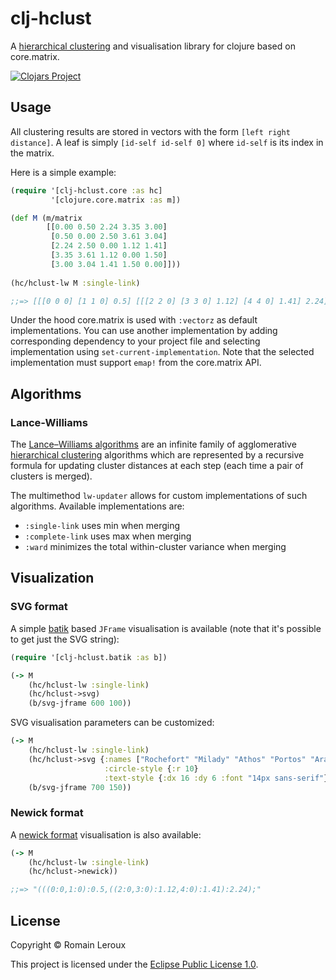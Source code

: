 # clj-hclust

A [hierarchical clustering][hc] and visualisation library for clojure based on core.matrix.

[![Clojars Project](https://img.shields.io/clojars/v/clj-hclust.svg)](https://clojars.org/clj-hclust)

## Usage

All clustering results are stored in vectors with the form `[left right distance]`.
A leaf is simply `[id-self id-self 0]` where `id-self` is its index in the matrix.

Here is a simple example:

```clj
(require '[clj-hclust.core :as hc]
         '[clojure.core.matrix :as m])

(def M (m/matrix
        [[0.00 0.50 2.24 3.35 3.00]
         [0.50 0.00 2.50 3.61 3.04]
         [2.24 2.50 0.00 1.12 1.41]
         [3.35 3.61 1.12 0.00 1.50]
         [3.00 3.04 1.41 1.50 0.00]]))
    
(hc/hclust-lw M :single-link)

;;=> [[[0 0 0] [1 1 0] 0.5] [[[2 2 0] [3 3 0] 1.12] [4 4 0] 1.41] 2.24]
```

Under the hood core.matrix is used with `:vectorz` as default implementations. 
You can use another implementation by adding corresponding dependency to your project file and selecting implementation using `set-current-implementation`.
Note that the selected implementation must support `emap!` from the core.matrix API.

## Algorithms

### Lance-Williams

The [Lance–Williams algorithms][lance-williams] are an infinite family of agglomerative [hierarchical clustering][hc] algorithms which are represented by a recursive formula for updating cluster distances at each step (each time a pair of clusters is merged).

The multimethod `lw-updater` allows for custom implementations of such algorithms.
Available implementations are:

* `:single-link` uses min when merging
* `:complete-link` uses max when merging
* `:ward` minimizes the total within-cluster variance when merging 

## Visualization

### SVG format

A simple [batik][apache-batik] based `JFrame` visualisation is available (note that it's possible to get just the SVG string):

```clj
(require '[clj-hclust.batik :as b])

(-> M
    (hc/hclust-lw :single-link)
    (hc/hclust->svg)
    (b/svg-jframe 600 100))
```

SVG visualisation parameters can be customized:

```clj
(-> M
    (hc/hclust-lw :single-link)
    (hc/hclust->svg {:names ["Rochefort" "Milady" "Athos" "Portos" "Aramis"]
                     :circle-style {:r 10}
                     :text-style {:dx 16 :dy 6 :font "14px sans-serif"}})
    (b/svg-jframe 700 150))
```

### Newick format

A [newick format][newick] visualisation is also available:

```clj
(-> M
    (hc/hclust-lw :single-link)
    (hc/hclust->newick))

;;=> "(((0:0,1:0):0.5,((2:0,3:0):1.12,4:0):1.41):2.24);"
```

## License

Copyright &copy; Romain Leroux

This project is licensed under the [Eclipse Public License 1.0][license].

[hc]: https://en.wikipedia.org/wiki/Hierarchical_clustering

[lance-williams]: https://en.wikipedia.org/wiki/Ward%27s_method#Lance.E2.80.93Williams_algorithms

[apache-batik]: https://xmlgraphics.apache.org/batik/

[newick]: https://en.wikipedia.org/wiki/Newick_format

[license]: http://www.eclipse.org/legal/epl-v10.html
